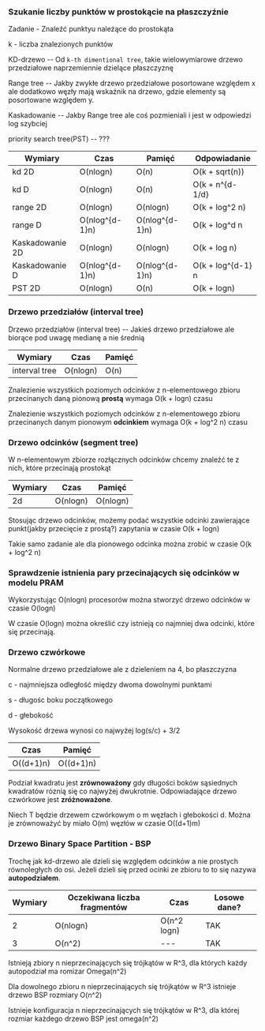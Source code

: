 ### Szukanie liczby punktów w prostokącie na płaszczyźnie

Zadanie - Znaleźć punktyu należące do prostokąta

k - liczba znalezionych punktów

KD-drzewo -- Od `k-th dimentional tree`, takie wielowymiarowe drzewo przedziałowe naprzemiennie dzielące
płaszczyznę

Range tree -- Jakby zwykłe drzewo przedziałowe posortowane względem x ale dodatkowo węzły mają wskaźnik
na drzewo, gdzie elementy są posortowane względem y.

Kaskadowanie -- Jakby Range tree ale coś pozmieniali i jest w odpowiedzi log szybciej

priority search tree(PST) -- ???

| Wymiary | Czas | Pamięć | Odpowiadanie |
| ------- | ---- | ------ | --- |
| kd 2D | O(nlogn) | O(n) | O(k + sqrt(n)) |
| kd D | O(nlogn) | O(n) | O(k + n^{d-1/d} |
| range 2D | O(nlogn) | O(nlogn) | O(k + log^2 n) |
| range D | O(nlog^{d-1}n) | O(nlog^{d-1}n) | O(k + log^d n |
| Kaskadowanie 2D | O(nlogn) | O(nlogn) | O(k + log n) |
| Kaskadowanie D | O(nlog^{d-1}n) | O(nlog^{d-1}n) | O(k + log^{d-1} n |
| PST 2D | O(nlogn) | O(n) | O(k + logn) |

### Drzewo przedziałów (interval tree)

Drzewo przedziałów (interval tree) -- Jakieś drzewo przedziałowe ale biorące pod uwagę medianę a nie średnią

| Wymiary | Czas | Pamięć |
| ------- | ---- | ------ |
| interval tree | O(nlogn) | O(n) |

Znalezienie wszystkich poziomych odcinków z n-elementowego zbioru przecinanych daną pionową **prostą**
wymaga O(k + logn) czasu

Znalezienie wszystkich poziomych odcinków z n-elementowego zbioru przecinanych danym pionowym **odcinkiem**
wymaga O(k + log^2 n) czasu


### Drzewo odcinków (segment tree)

W n-elementowym zbiorze rozłącznych odcinków chcemy znaleźć te z nich, które przecinają prostokąt

| Wymiary | Czas | Pamięć |
| ------- | ---- | ------ |
| 2d | O(nlogn) | O(nlogn) |

Stosując drzewo odcinków, możemy podać wszystkie odcinki zawierające punkt(jakby przecięcie z prostą?)
zapytania w czasie O(k + logn)

Takie samo zadanie ale dla pionowego odcinka można zrobić w czasie O(k + log^2 n)

### Sprawdzenie istnienia pary przecinających się odcinków w modelu PRAM

Wykorzystując O(nlogn) procesorów można stworzyć drzewo odcinków w czasie O(logn)

W czasie O(logn) można określić czy istnieją co najmniej dwa odcinki, które się przecinają.

### Drzewo czwórkowe

Normalne drzewo przedziałowe ale z dzieleniem na 4, bo płaszczyzna

c - najmniejsza odległość między dwoma dowolnymi punktami

s - długośc boku początkowego

d - głebokość


Wysokość drzewa wynosi co najwyżej log(s/c) + 3/2

| Czas | Pamięć |
| ---- | ------ |
| O((d+1)n) | O((d+1)n) |

Podział kwadratu jest **zrównoważony** gdy długości boków sąsiednych kwadratów róznią się co
najwyżej dwukrotnie. Odpowiadające drzewo czwórkowe jest **zróżnoważone**.

Niech T będzie drzewem czwórkowym o m węzłach i głebokości d. Można je zrównoważyć by miało O(m) węzłów
w czasie O((d+1)m)

### Drzewo Binary Space Partition - BSP

Trochę jak kd-drzewo ale dzieli się względem odcinków a nie prostych równoległych do osi.
Jeżeli dzieli się przed ocinki ze zbioru to to się nazywa **autopodziałem**.

| Wymiary | Oczekiwana liczba fragmentów | Czas | Losowe dane? |
| ------- | ---------------------------- | ---- | ------------ |
| 2 | O(nlogn) | O(n^2 logn) | TAK |
| 3 | O(n^2) | --- | TAK |

Istnieją zbiory n nieprzecinających się trójkątów w R^3, dla których każdy autopodział ma romizar Omega(n^2)

Dla dowolnego zbioru n nieprzecinających się trójkątów w R^3 istnieje drzewo BSP rozmiary O(n^2)

Istnieje konfiguracja n nieprzecinających się trójkątów w R^3, dla której rozmiar każdego drzewo BSP
jest omega(n^2)
